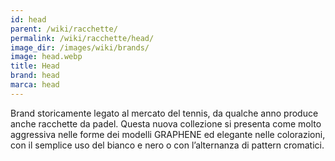 ```yaml
---
id: head
parent: /wiki/racchette/
permalink: /wiki/racchette/head/
image_dir: /images/wiki/brands/
image: head.webp
title: Head
brand: head
marca: head
---
```

Brand storicamente legato al mercato del tennis, da qualche anno produce anche racchette da padel. Questa nuova collezione si presenta come molto aggressiva nelle forme dei modelli GRAPHENE ed elegante nelle colorazioni, con il semplice uso del bianco e nero o con l’alternanza di pattern cromatici.